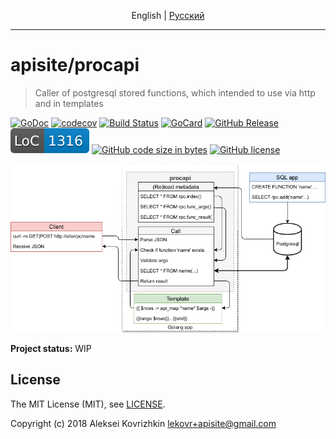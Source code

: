 <p align="center">
  <span>English</span> |
  <a href="README.ru.md#apisiteprocapi">Pусский</a>
</p>

---

# apisite/procapi
> Caller of postgresql stored functions, which intended to use via http and in templates

[![GoDoc][gd1]][gd2]
 [![codecov][cc1]][cc2]
 [![Build Status][bs1]][bs2]
 [![GoCard][gc1]][gc2]
 [![GitHub Release][gr1]][gr2]
 [![LoC][loc1]][loc2]
 [![GitHub code size in bytes][sz]]()
 [![GitHub license][gl1]][gl2]

[bs1]: https://cloud.drone.io/api/badges/apisite/procapi/status.svg
[bs2]: https://cloud.drone.io/apisite/procapi
[cc1]: https://codecov.io/gh/apisite/procapi/branch/master/graph/badge.svg
[cc2]: https://codecov.io/gh/apisite/procapi
[gd1]: https://godoc.org/github.com/apisite/procapi?status.svg
[gd2]: https://godoc.org/github.com/apisite/procapi
[gc1]: https://goreportcard.com/badge/github.com/apisite/tpl2x
[gc2]: https://goreportcard.com/report/github.com/apisite/procapi
[gr1]: https://img.shields.io/github/release-pre/apisite/procapi.svg
[gr2]: https://github.com/apisite/procapi/releases
[sz]: https://img.shields.io/github/languages/code-size/apisite/procapi.svg
[loc1]: .loc.svg "Lines of Code"
[loc2]: LOC.md
[gl1]: https://img.shields.io/github/license/apisite/procapi.svg
[gl2]: LICENSE

<p align="center">
<a target="_blank" rel="noopener noreferrer" href="arch.png"><img src="arch.png" title="Архитектура проекта" style="max-width:100%;"></a>
</p>

**Project status:** WIP

## License

The MIT License (MIT), see [LICENSE](LICENSE).

Copyright (c) 2018 Aleksei Kovrizhkin <lekovr+apisite@gmail.com>
